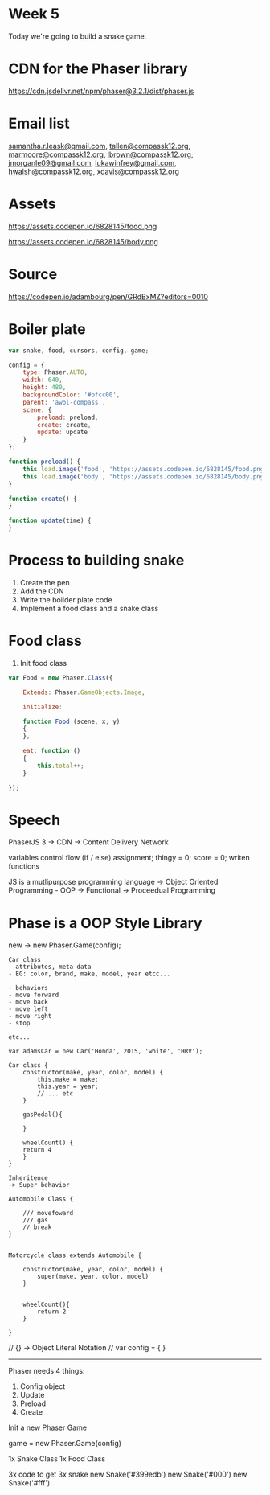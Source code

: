 # Week 5 

Today we're going to build a snake game. 

# CDN for the Phaser library

https://cdn.jsdelivr.net/npm/phaser@3.2.1/dist/phaser.js

# Email list
samantha.r.leask@gmail.com, tallen@compassk12.org, marmoore@compassk12.org, lbrown@compassk12.org, jmorganle09@gmail.com, lukawinfrey@gmail.com, hwalsh@compassk12.org, xdavis@compassk12.org 

# Assets 

https://assets.codepen.io/6828145/food.png

https://assets.codepen.io/6828145/body.png

# Source 

https://codepen.io/adambourg/pen/GRdBxMZ?editors=0010


# Boiler plate 

```javascript
var snake, food, cursors, config, game; 

config = {
    type: Phaser.AUTO,
    width: 640,
    height: 480,
    backgroundColor: '#bfcc00',
    parent: 'awol-compass',
    scene: {
        preload: preload,
        create: create,
        update: update
    }
};

function preload() {
    this.load.image('food', 'https://assets.codepen.io/6828145/food.png');
    this.load.image('body', 'https://assets.codepen.io/6828145/body.png');
}

function create() {
}

function update(time) {
}

```

# Process to building snake

1. Create the pen 
2. Add the CDN
3. Write the boilder plate code
4. Implement a food class and a snake class 


# Food class 

1. Init food class 


```javascript
var Food = new Phaser.Class({

    Extends: Phaser.GameObjects.Image,

    initialize:

    function Food (scene, x, y)
    {
    },

    eat: function ()
    {
        this.total++;
    }

});

```

# Speech 

PhaserJS 3 
-> CDN -> Content Delivery Network 

variables 
control flow (if / else)
assignment; thingy = 0; score = 0; 
writen functions

JS is a mutlipurpose programming language
-> Object Oriented Programming - OOP 
-> Functional 
-> Proceedual Programming 

# Phase is a OOP Style Library 
new -> new Phaser.Game(config); 

```text
Car class
- attributes, meta data
- EG: color, brand, make, model, year etcc... 

- behaviors 
- move forward
- move back 
- move left
- move right
- stop 

etc... 

var adamsCar = new Car('Honda', 2015, 'white', 'HRV');

Car class {
    constructor(make, year, color, model) {
        this.make = make; 
        this.year = year; 
        // ... etc     
    }
    
    gasPedal(){
        
    }
    
    wheelCount() {
    return 4
    }
}

Inheritence
-> Super behavior

Automobile Class {
    
    /// movefoward
    /// gas
    // break
}


Motorcycle class extends Automobile {
    
    constructor(make, year, color, model) {
        super(make, year, color, model)
    }
       
       
    wheelCount(){
        return 2
    }
    
}
```


// {} -> Object Literal Notation
// var config = {  }

---



Phaser needs 4 things:
1. Config object
2. Update
3. Preload
4. Create

Init a new Phaser Game

game = new Phaser.Game(config)

1x Snake Class 
1x Food Class

3x code to get 3x snake
new Snake('#399edb')
new Snake('#000')
new Snake('#fff')


